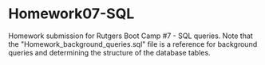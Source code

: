 # Homework07-SQL
Homework submission for Rutgers Boot Camp #7 - SQL queries.
Note that the "Homework_background_queries.sql" file is a reference for background queries and determining the structure of the database tables.
